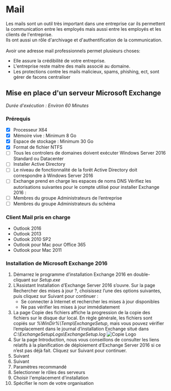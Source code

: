 # Mail
Les mails sont un outil très important dans une entreprise car ils permettent la communication entre les employés mais aussi entre les employés et les clients de l'entreprise.<br>
Ils ont aussi un rôle d'archivage et d'authentification de la communication.<br><br>
Avoir une adresse mail professionnels permet plusieurs choses:
* Elle assure la crédibilité de votre entreprise.
* L'entreprise reste maitre des mails associé au domaine.
* Les protections contre les mails malicieux, spams, phishing, ect, sont gérer de facons centraliser<br>

## Mise en place d'un serveur Microsoft Exchange
<em>Durée d'exécution : Environ 60 Minutes</em>
### Prérequis
- [X] Processeur X64
- [X] Mémoire vive : Minimum 8 Go
- [X] Espace de stockage : Minimum 30 Go
- [X] Format de fichier NTFS
- [ ] Tous les controlers de domaines doivent exécuter Windows Server 2016 Standard ou Datacenter 
- [ ] Installer Active Directory
- [ ] Le niveau de fonctionnalité de la forêt Active Directory doit correspondre à Windows Server 2016
- [ ] Exchange prend en charge les espaces de noms DNS
Vérifiez les autorisations suivantes pour le compte utilisé pour installer Exchange 2016 :
- [ ] Membres du groupe Administrateurs de l’entreprise
- [ ] Membres du groupe Administrateurs du schéma
### Client Mail pris en charge
* Outlook 2016
* Outlook 2013
* Outlook 2010 SP2
* Outlook pour Mac pour Office 365
* Outlook pour Mac 2011
### Installation de Microsoft Exchange 2016
1. Démarrez le programme d’installation Exchange 2016 en double-cliquant sur <em>Setup.exe</em>
2. L’Assistant Installation d’Exchange Server 2016 s’ouvre. Sur la page Rechercher des mises à jour ?, choisissez l’une des options suivantes, puis cliquez sur Suivant pour continuer :
   * Se connecter à Internet et rechercher les mises à jour disponibles
   * Ne pas vérifier les mises à jour immédiatement
3. La page Copie des fichiers affiche la progression de la copie des fichiers sur le disque dur local. En règle générale, les fichiers sont copiés sur *%WinDir%\Temp\ExchangeSetup*, mais vous pouvez vérifier l’emplacement dans le journal d’installation Exchange situé dans <em>C:\ExchangeSetupLogs\ExchangeSetup.log</em>
![Copie Logo](https://i-technet.sec.s-msft.com/dynimg/IC872138.png "Copie image")
4. Sur la page Introduction, nous vous conseillons de consulter les liens relatifs à la planification de déploiement d’Exchange Server 2016 si ce n’est pas déjà fait. Cliquez sur Suivant pour continuer.
5. Suivant
6. Suivant
7. Paramètres recommandé
8. Selectionner le rôles des serveurs
9. Choisir l'emplacement d'installation
10. Spécifier le nom de votre organisation




